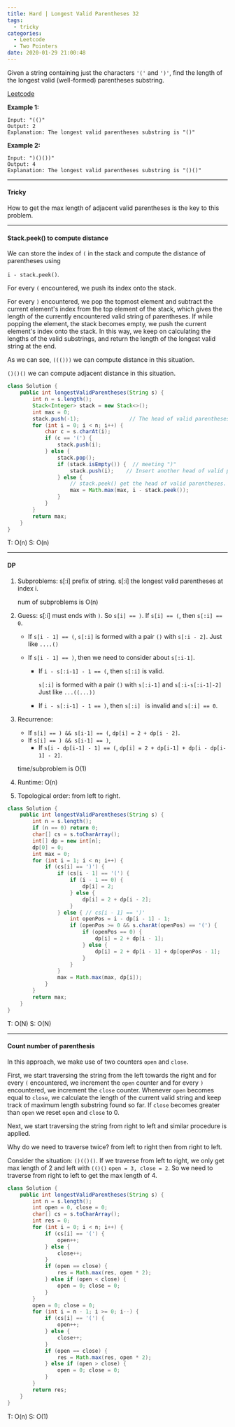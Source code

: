 ```yaml
---
title: Hard | Longest Valid Parentheses 32
tags:
  - tricky
categories:
  - Leetcode
  - Two Pointers
date: 2020-01-29 21:00:48
---
```


Given a string containing just the characters `'('` and `')'`, find the length of the longest valid (well-formed) parentheses substring.

[Leetcode](https://leetcode.com/problems/longest-valid-parentheses/)

<!--more-->

**Example 1:**

```
Input: "(()"
Output: 2
Explanation: The longest valid parentheses substring is "()"
```

**Example 2:**

```
Input: ")()())"
Output: 4
Explanation: The longest valid parentheses substring is "()()"
```

---

#### Tricky 

How to get the max length of adjacent valid parentheses is the key to this problem.

---

#### Stack.peek() to compute distance

We can store the index of `(` in the stack and compute the distance of parentheses using 

`i - stack.peek()`. 

For every `(` encountered, we push its index onto the stack.

For every `)` encountered, we pop the topmost element and subtract the current element's index from the top element of the stack, which gives the length of the currently encountered valid string of parentheses. If while popping the element, the stack becomes empty, we push the current element's index onto the stack. In this way, we keep on calculating the lengths of the valid substrings, and return the length of the longest valid string at the end.

As we can see, `((()))` we can compute distance in this situation.

`()()()` we can compute adjacent distance in this situation.

```java
class Solution {
    public int longestValidParentheses(String s) {
        int n = s.length();
        Stack<Integer> stack = new Stack<>();
        int max = 0;
        stack.push(-1);                // The head of valid parentheses
        for (int i = 0; i < n; i++) {
            char c = s.charAt(i);
            if (c == '(') {
                stack.push(i);
            } else {
                stack.pop();
                if (stack.isEmpty()) {  // meeting ")"
                    stack.push(i);    // Insert another head of valid parentheses
                } else {
                    // stack.peek() get the head of valid parentheses.
                    max = Math.max(max, i - stack.peek());
                }
            }
        }
        return max;
    }
}
```

T: O(n)			S: O(n)

---

#### DP  

1. Subproblems: s[:i] prefix of string. s[:i] the longest valid parentheses at index i.

   num of subproblems is O(n)

2. Guess: s[:i] must ends with `)`. So `s[i] == )`. If `s[i] == (`, then `s[:i] == 0`. 

   * If `s[i - 1] == (`,  `s[:i]` is formed with a pair `()` with `s[:i - 2]`.  Just like `....()`

   * If `s[i - 1] == )`, then we need to consider about `s[:i-1]`.

     * If `i - s[:i-1] - 1 == (`, then `s[:i]` is valid.

       `s[:i]` is formed with a pair `()` with `s[:i-1]` and `s[:i-s[:i-1]-2]`  Just like `...((...))`

     * If `i - s[:i-1] - 1 == )`, then `s[:i] ` is invalid and `s[:i] == 0`.

3. Recurrence:

   * If `s[i] == ) && s[i-1] == (`, `dp[i] = 2 + dp[i - 2]`.
   * If `s[i] == ) && s[i-1] == )`,
     * If `s[i - dp[i-1] - 1] == (`, `dp[i] = 2 + dp[i-1] + dp[i - dp[i-1] - 2]`. 

   time/subproblem is O(1)

4. Runtime: O(n)

5. Topological order: from left to right.

```java
class Solution {
    public int longestValidParentheses(String s) {
        int n = s.length();
        if (n == 0) return 0;
        char[] cs = s.toCharArray();
        int[] dp = new int[n];
        dp[0] = 0;
        int max = 0;
        for (int i = 1; i < n; i++) {
            if (cs[i] == ')') {
                if (cs[i - 1] == '(') {
                    if (i - 1 == 0) {
                        dp[i] = 2;
                    } else {
                        dp[i] = 2 + dp[i - 2];
                    }
                } else { // cs[i - 1] == ')'
                    int openPos = i - dp[i - 1] - 1;
                    if (openPos >= 0 && s.charAt(openPos) == '(') {
                        if (openPos == 0) {
                            dp[i] = 2 + dp[i - 1];
                        } else {
                            dp[i] = 2 + dp[i - 1] + dp[openPos - 1];
                        }
                    }
                }
                max = Math.max(max, dp[i]);
            }
        }
        return max;
    }
}
```

T: O(N)			S: O(N)

---

#### Count number of parenthesis

In this approach, we make use of two counters `open` and `close`.

First, we start traversing the string from the left towards the right and for every `(` encountered, we increment the `open` counter and for every `)`  encountered, we increment the `close` counter. Whenever `open` becomes equal to `close`, we calculate the length of the current valid string and keep track of maximum length substring found so far. If `close` becomes greater than `open`  we reset `open` and `close` to 0.

Next, we start traversing the string from right to left and similar procedure is applied.

Why do we need to traverse twice? from left to right then from right to left.

Consider the situation: `()(()()`. If we traverse from left to right, we only get max length of 2 and left with `(()()` `open = 3, close = 2`. So we need to traverse from right to left to get the max length of 4.

```java
class Solution {
    public int longestValidParentheses(String s) {
        int n = s.length();
        int open = 0, close = 0;
        char[] cs = s.toCharArray();
        int res = 0;
        for (int i = 0; i < n; i++) {
            if (cs[i] == '(') {
                open++;
            } else {
                close++;
            }
            if (open == close) {
                res = Math.max(res, open * 2);
            } else if (open < close) {
                open = 0; close = 0;
            }
        }
        open = 0; close = 0;
        for (int i = n - 1; i >= 0; i--) {
            if (cs[i] == '(') {
                open++;
            } else {
                close++;
            }
            if (open == close) {
                res = Math.max(res, open * 2);
            } else if (open > close) {
                open = 0; close = 0;
            }
        }
        return res;
    }
}
```

T: O(n)			S: O(1)
